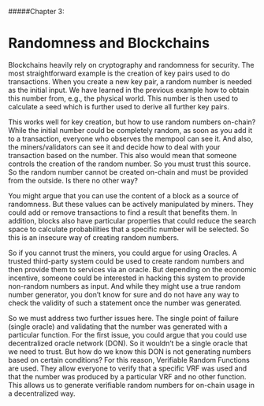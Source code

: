 #####Chapter 3:

# Randomness and Blockchains

Blockchains heavily rely on cryptography and randomness for security. The most straightforward example is the creation of key pairs used to do transactions. When you create a new key pair, a random number is needed as the initial input. We have learned in the previous example how to obtain this number from, e.g., the physical world. This number is then used to calculate a seed which is further used to derive all further key pairs.

This works well for key creation, but how to use random numbers on-chain? While the initial number could be completely random, as soon as you add it to a transaction, everyone who observes the mempool can see it. And also, the miners/validators can see it and decide how to deal with your transaction based on the number. This also would mean that someone controls the creation of the random number. So you must trust this source. So the random number cannot be created on-chain and must be provided from the outside. Is there no other way?

You might argue that you can use the content of a block as a source of randomness. But these values can be actively manipulated by miners. They could add or remove transactions to find a result that benefits them. In addition, blocks also have particular properties that could reduce the search space to calculate probabilities that a specific number will be selected. So this is an insecure way of creating random numbers.

So if you cannot trust the miners, you could argue for using Oracles. A trusted third-party system could be used to create random numbers and then provide them to services via an oracle. But depending on the economic incentive, someone could be interested in hacking this system to provide non-random numbers as input. And while they might use a true random number generator, you don’t know for sure and do not have any way to check the validity of such a statement once the number was generated.

So we must address two further issues here. The single point of failure (single oracle) and validating that the number was generated with a particular function. For the first issue, you could argue that you could use decentralized oracle network (DON). So it wouldn’t be a single oracle that we need to trust.
But how do we know this DON is not generating numbers based on certain conditions? For this reason, Verifiable Random Functions are used. They allow everyone to verify that a specific VRF was used and that the number was produced by a particular VRF and no other function. This allows us to generate verifiable random numbers for on-chain usage in a decentralized way.
